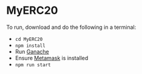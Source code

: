 # MyERC20

To run, download and do the following in a terminal:

* `cd MyERC20`
* `npm install`
* Run [Ganache](https://www.trufflesuite.com/ganache)
* Ensure [Metamask](https://metamask.io/) is installed
* `npm run start`
